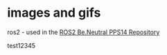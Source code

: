 # images and gifs

ros2 - used in the [ROS2 Be.Neutral PPS14 Repository](https://github.com/hugo-baptista/ros2-beneutral-pps14)

test12345

